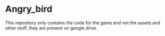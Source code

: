 # Angry_bird
This repository only contains the code for the game and not the assets and other stuff, they are present on google drive.
